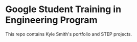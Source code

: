 # Google Student Training in Engineering Program

This repo contains Kyle Smith's portfolio and STEP projects.